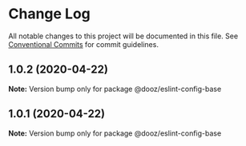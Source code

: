 # Change Log

All notable changes to this project will be documented in this file.
See [Conventional Commits](https://conventionalcommits.org) for commit guidelines.

## 1.0.2 (2020-04-22)

**Note:** Version bump only for package @dooz/eslint-config-base





## 1.0.1 (2020-04-22)

**Note:** Version bump only for package @dooz/eslint-config-base
